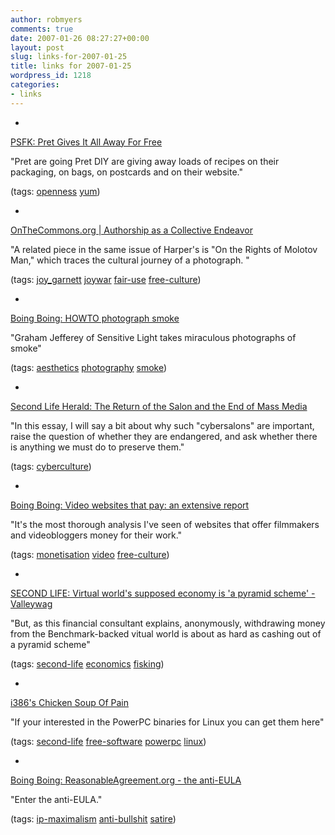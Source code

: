```yaml
---
author: robmyers
comments: true
date: 2007-01-26 08:27:27+00:00
layout: post
slug: links-for-2007-01-25
title: links for 2007-01-25
wordpress_id: 1218
categories:
- links
---
```


  

  *   


[PSFK: Pret Gives It All Away For Free](http://www.psfk.com/2007/01/pret_gives_it_a.html)

  


"Pret are going Pret DIY are giving away loads of recipes on their packaging, on bags, on postcards and on their website."

  


(tags: [openness](http://del.icio.us/robmyers/openness) [yum](http://del.icio.us/robmyers/yum))

  

  

  *   


[OnTheCommons.org | Authorship as a Collective Endeavor](http://onthecommons.org/node/1076)

  


"A related piece in the same issue of Harper's is "On the Rights of Molotov Man," which traces the cultural journey of a photograph. "

  


(tags: [joy_garnett](http://del.icio.us/robmyers/joy_garnett) [joywar](http://del.icio.us/robmyers/joywar) [fair-use](http://del.icio.us/robmyers/fair-use) [free-culture](http://del.icio.us/robmyers/free-culture))

  

  

  *   


[Boing Boing: HOWTO photograph smoke](http://www.boingboing.net/2007/01/24/howto_photograph_smo.html)

  


"Graham Jefferey of Sensitive Light takes miraculous photographs of smoke"

  


(tags: [aesthetics](http://del.icio.us/robmyers/aesthetics) [photography](http://del.icio.us/robmyers/photography) [smoke](http://del.icio.us/robmyers/smoke))

  

  

  *   


[Second Life Herald: The Return of the Salon and the End of Mass Media](http://www.secondlifeherald.com/slh/2007/01/the_return_of_t.html)

  


"In this essay, I will say a bit about why such "cybersalons" are important, raise the question of whether they are endangered, and ask whether there is anything we must do to preserve them."

  


(tags: [cyberculture](http://del.icio.us/robmyers/cyberculture))

  

  

  *   


[Boing Boing: Video websites that pay: an extensive report](http://www.boingboing.net/2007/01/23/video_websites_that_.html)

  


"It's the most thorough analysis I've seen of websites that offer filmmakers and videobloggers money for their work."

  


(tags: [monetisation](http://del.icio.us/robmyers/monetisation) [video](http://del.icio.us/robmyers/video) [free-culture](http://del.icio.us/robmyers/free-culture))

  

  

  *   


[SECOND LIFE: Virtual world's supposed economy is 'a pyramid scheme' - Valleywag](http://valleywag.com/tech/second-life/virtual-worlds-supposed-economy-is-a-pyramid-scheme-230813.php)

  


"But, as this financial consultant explains, anonymously, withdrawing money from the Benchmark-backed vitual world is about as hard as cashing out of a pyramid scheme"

  


(tags: [second-life](http://del.icio.us/robmyers/second-life) [economics](http://del.icio.us/robmyers/economics) [fisking](http://del.icio.us/robmyers/fisking))

  

  

  *   


[i386's Chicken Soup Of Pain](http://i386.kruel.org/blog/?p=232)

  


"If your interested in the PowerPC binaries for Linux you can get them here"

  


(tags: [second-life](http://del.icio.us/robmyers/second-life) [free-software](http://del.icio.us/robmyers/free-software) [powerpc](http://del.icio.us/robmyers/powerpc) [linux](http://del.icio.us/robmyers/linux))

  

  

  *   


[Boing Boing: ReasonableAgreement.org - the anti-EULA](http://www.boingboing.net/2007/01/25/reasonableagreemento.html)

  


"Enter the anti-EULA."

  


(tags: [ip-maximalism](http://del.icio.us/robmyers/ip-maximalism) [anti-bullshit](http://del.icio.us/robmyers/anti-bullshit) [satire](http://del.icio.us/robmyers/satire))

  

  
  


